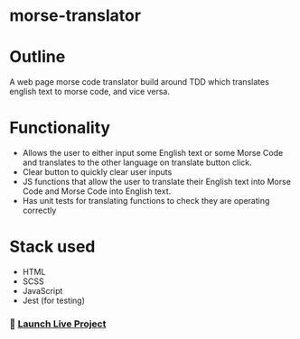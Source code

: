 # morse-translator

# Outline
A web page morse code translator build around TDD which translates english text to morse code, and vice versa.

# Functionality
- Allows the user to either input some English text or some Morse Code and translates to the other language on translate button click.
- Clear button to quickly clear user inputs
- JS functions that allow the user to translate their English text into Morse Code and Morse Code into English text.
-  Has unit tests for translating functions to check they are operating correctly


# Stack used
- HTML
- SCSS
- JavaScript
- Jest (for testing)


### 🚀 [Launch Live Project](https://morse-english-translator.netlify.app/)